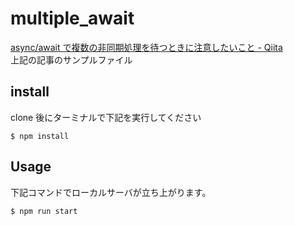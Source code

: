 # multiple_await
[async/await で複数の非同期処理を待つときに注意したいこと - Qiita](https://qiita.com/im36-123/items/c0678a46ee0f8e44e150)  
上記の記事のサンプルファイル

## install
clone 後にターミナルで下記を実行してください
```shell
$ npm install
```

## Usage
下記コマンドでローカルサーバが立ち上がります。
```shell
$ npm run start
```

